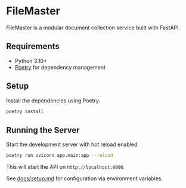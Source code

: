 # FileMaster

FileMaster is a modular document collection service built with FastAPI.

## Requirements

- Python 3.10+
- [Poetry](https://python-poetry.org/) for dependency management

## Setup

Install the dependencies using Poetry:

```bash
poetry install
```

## Running the Server

Start the development server with hot reload enabled:

```bash
poetry run uvicorn app.main:app --reload
```

This will start the API on `http://localhost:8000`.

See [docs/setup.md](docs/setup.md) for configuration via environment variables.

